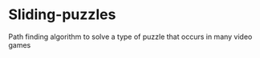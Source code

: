 # Sliding-puzzles
Path finding algorithm to solve a type of puzzle that occurs  in many video games
